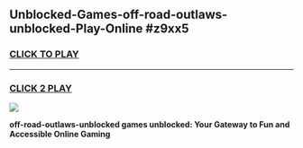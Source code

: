 
## Unblocked-Games-off-road-outlaws-unblocked-Play-Online #z9xx5
<h3>
<a href="https://news.freeplayer.one?title=off-road-outlaws-unblocked&ref=3">CLICK TO PLAY</a></h3>
<hr>

<h3>
<a href="https://news.freeplayer.one?title=off-road-outlaws-unblocked&ref=3">CLICK 2 PLAY</a>
  
</h3>

<a href="https://news.freeplayer.one?title=off-road-outlaws-unblocked&ref=3"><img src="https://clearcache.store/games.png"></a>


**off-road-outlaws-unblocked games unblocked: Your Gateway to Fun and Accessible Online Gaming**

